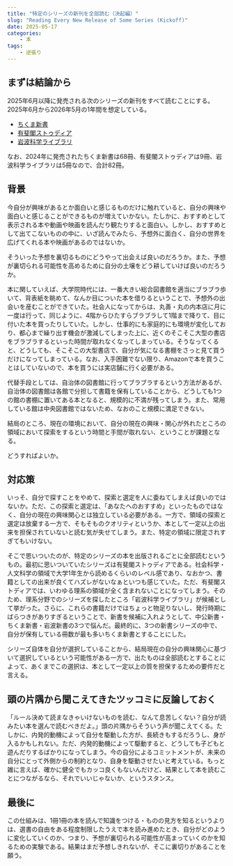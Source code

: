 ```yaml
---
title: "特定のシリーズの新刊を全部読む（決起編）"
slug: "Reading Every New Release of Some Series (Kickoff)"
date: 2025-05-17
categories: 
    - 本
tags: 
    - 逆張り
---
```


## まずは結論から
2025年6月以降に発売される次のシリーズの新刊をすべて読むことにする。2025年6月から2026年5月の1年間を想定している。

- [ちくま新書](https://www.chikumashobo.co.jp/chikuma_shinsho/?order_by=publish_date&sort_by=desc&num=100)
- [有斐閣ストゥディア](https://www.yuhikaku.co.jp/books/series_search/130)
- [岩波科学ライブラリ](https://www.iwanami.co.jp/science/KL/)

なお、2024年に発売されたちくま新書は68冊、有斐閣ストゥディアは9冊、岩波科学ライブラリは5冊なので、合計82冊。

## 背景
今自分が興味があるとか面白いと感じるものだけに触れていると、自分の興味や面白いと感じることができるものが増えていかない。たしかに、おすすめとして表示される本や動画や映画を読んだり観たりすると面白い。しかし、おすすめとして出てこないものの中に、いざ読んでみたら、予想外に面白く、自分の世界を広げてくれる本や映画があるのではないか。

そういった予想を裏切るものにどうやって出会えば良いのだろうか。また、予想が裏切られる可能性を高めるために自分の土壌をどう耕していけば良いのだろうか。

本に関していえば、大学院時代には、一番大きい総合図書館を適当にブラブラ歩いて、背表紙を眺めて、なんか目についた本を借りるということで、予想外の出会いを産むことができていた。社会人になってからは、丸善・丸の内本店に月に一度は行って、同じように、4階からひたすらブラブラして1階まで降りて、目に付いた本を買ったりしていた。しかし、仕事的にも家庭的にも環境が変化しており、都心まで繰り出す機会が激減してしまった上に、近くのそこそこ大型の書店をブラブラするといった時間が取れなくなってしまっている。そうなってくると、どうしても、そこそこの大型書店で、自分が気になる書棚をさっと見て買うだけになってしまっている。なお、入手困難でない限り、Amazonで本を買うことはしていないので、本を買うには実店舗に行く必要がある。

代替手段としては、自治体の図書館に行ってブラブラするという方法があるが、自治体の図書館は各館で分担して書籍を保有していることから、どうしても1つの館の書棚に置いてある本となると、規模的に不満が残ってしまう。また、常用している館は中央図書館ではないため、なおのこと規模に満足できない。

結局のところ、現在の環境において、自分の現在の興味・関心が外れたところの領域において探索をするという時間と手間が取れない、ということが課題となる。

どうすればよいか。

## 対応策
いっそ、自分で探すことをやめて、探索と選定を人に委ねてしまえば良いのではないか。ただ、この探索と選定は、「あなたへのおすすめ」といったものではなく、自分の現在の興味関心とは独立している必要がある。一方で、領域の探索と選定は放棄する一方で、そもそものクオリティというか、本として一定以上の出来を担保されていないと読む気が失せてしまう。また、特定の領域に限定されすぎてもいけない。

そこで思いついたのが、特定のシリーズの本を出版されるごとに全部読むというもの。最初に思いついていたシリーズは有斐閣ストゥディアである。社会科学・人文科学の領域で大学1年生から読めるくらいのレベル感であり、なおかつ、書籍としての出来が良くてハズレがないなぁといつも感じていた。ただ、有斐閣ストディアでは、いわゆる理系の領域が全く含まれないことになってしまう。そのため、理系分野でのシリーズを探したところ「岩波科学ライブラリ」が候補として挙がった。さらに、これらの書籍だけではちょっと物足りないし、発行時期にばらつきがありすぎるということで、新書を候補に入れようとして、中公新書・ちくま新書・岩波新書の3つで悩んだ。最終的に、3つの新書シリーズの中で、自分が保有している冊数が最も多いちくま新書とすることにした。

シリーズ自体を自分が選択していることから、結局現在の自分の興味関心に基づいて選択しているという可能性がある一方で、出たものは全部読むとすることによって、あくまでこの選択は、本として一定以上の質を担保するための要件だと言える。

## 頭の片隅から聞こえてきたツッコミに反論しておく
「ルール決めて読まなきゃいけないものを読む、なんて息苦しくない？自分が読みたい本を選んで読むべきだよ。」頭の片隅からそういう声が聞こえてくる。たしかに、内発的動機によって自分を駆動した方が、長続きもするだろうし、身が入るかもしれない。ただ、内発的動機によって駆動すると、どうしても子どもと遊んだりするばかりになってしまう。今の自分によるコミットメントが、未来の自分にとって外側からの制約となり、自身を駆動させたいと考えている。もっと雑に言えば、確かに健全でもカッコ良くもないんだけど、結果として本を読むことにつながるなら、それでいいじゃないか、というスタンス。

## 最後に
この仕組みは、1冊1冊の本を読んで知識をつける・ものの見方を知るというよりは、選書の自由をある程度制限したうえで本を読み進めたとき、自分がどのように変化していくのか、つまり、予想が裏切られる可能性が高まっていくのかを知るための実験である。結果はまだ予想しきれないが、そこに裏切りがあることを願う。
